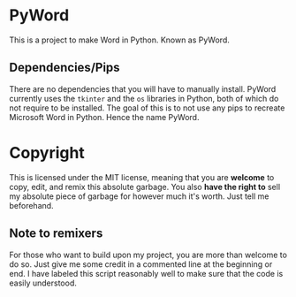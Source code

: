# PyWord
This is a project to make Word in Python. Known as PyWord.
## Dependencies/Pips
There are no dependencies that you will have to manually install. PyWord currently uses the `tkinter` and the `os` libraries in Python, both of which do not require to be installed.
The goal of this is to not use any pips to recreate Microsoft Word in Python.
Hence the name PyWord.

# Copyright
This is licensed under the MIT license, meaning that you are **welcome** to copy, edit, and remix this absolute garbage. You also **have the right to** sell my absolute piece of garbage for however much it's worth. Just tell me beforehand.
## Note to remixers
For those who want to build upon my project, you are more than welcome to do so. Just give me some credit in a commented line at the beginning or end. I have labeled this script reasonably well to make sure that the code is easily understood.
